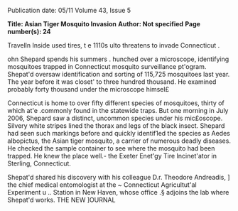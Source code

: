 Publication date: 05/11
Volume 43, Issue 5

**Title: Asian Tiger Mosquito Invasion**
**Author: Not specified**
**Page number(s): 24**

Travelln Inside used tires, t e
1110s ulto threatens to invade
Connecticut .

ohn Shepard spends his summers .
hunched
over
a
microscope,
identifying mosquitoes trapped in
Connecticut mosquito surveillance
pt'ogram.
Shepat'd
oversaw
identification and sorting of 115,725
mosquitoes last year. The year before it
was closet' to three hundred thousand.
He examined probably forty thousand
under the microscope himsel£

Connecticut is home to over fifty
different species of mosquitoes, thirty
of which at'e .commonly found in the
statewide traps. But one morning in July
2006, Shepard saw a distinct, uncommon
species under his mic£oscope. Silvery
white stripes lined the thorax and legs of
the black insect. Shepard had seen such
markings before and quickly identif1ed
the species as Aedes albopictus, the Asian
tiger mosquito, a carrier of numerous
deadly diseases. He checked the sample
container to see where the mosquito had
been trapped. He knew the place well.-
the Exeter Enet'gy Tire Incinet'ator in
Sterling, Connecticut.

Shepat'd shared his discovery with
his colleague D.r. Theodore Andreadis, ]
the chief medical entomologist at the
~
Connecticut Agricultut'al Experiment u ..
Station in New Haven, whose office .§
adjoins the lab where Shepat'd works.
THE NEW ]OURNAL